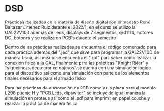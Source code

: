 # DSD
 Prácticas realizadas en la materia de diseño digital con el maestro René Baltazar Jimenez Ruiz durante el 2022/1, en el curso se utilizo la GAL22V10D además de  Leds, displays de 7 segmentos, qrd1114, motores DC, botones y se realizaron PCB's durante el semestre

Dentro de las prácticas realizadas se encuentra el código comentado para cada práctica además del ".jed" que sirve para programar la GAL22V10D de manera
 física, asi mismo se encuentra el ".rpt" para saber como realizar la conexión física a la GAL, finalmente para las prácticas "Knight Rider" y "siguelineas-dectector de objetos"
 se cuenta con una simulación lógica para el dispositivo así como una simulación con parte de los elementos finales necesarios para el armado físico 
 
Para las prácticas de elaboración de PCB como es la placa para el modulo L298 puente H y "PCB Leds, dipswitch" se incluye de igual manera la simulación en proteus así como
 el .pdf para imprimir en papel couche y realizar la práctica de manera física
